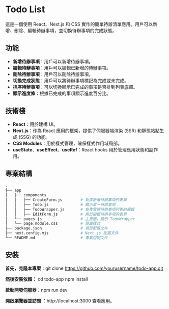 # Todo List

這是一個使用 React、Next.js 和 CSS 實作的簡單待辦清單應用。用戶可以新增、刪除、編輯待辦事項，並切換待辦事項的完成狀態。

## 功能

- **新增待辦事項**：用戶可以新增待辦事項。
- **編輯待辦事項**：用戶可以編輯已新增的待辦事項。
- **刪除待辦事項**：用戶可以刪除待辦事項。
- **切換完成狀態**：用戶可以將待辦事項標記為完成或未完成。
- **排序待辦事項**：可以切換顯示已完成的事項是否排到列表底部。
- **顯示進度條**：根據已完成的事項顯示進度百分比。

## 技術棧

- **React**：用於建構 UI。
- **Next.js**：作為 React 應用的框架，提供了伺服器端渲染 (SSR) 和靜態站點生成 (SSG) 的功能。
- **CSS Modules**：用於樣式管理，確保樣式作用域局部。
- **useState**、**useEffect**、**useRef**：React hooks 用於管理應用狀態和副作用。

## 專案結構

```bash
.
├── app
│   ├── components
│   │   ├── CreateForm.js        # 負責新增待辦事項的表單
│   │   ├── Todo.js              # 顯示單一待辦事項
│   │   ├── TodoWrapper.js       # 負責管理待辦事項列表的邏輯
│   │   ├── EditForm.js          # 用於編輯待辦事項的表單
│   └── pages.js                 # 主頁面，顯示 TodoWrapper
│   └── page.module.css          # 頁面樣式
├── package.json                 # 項目配置文件
├── next.config.mjs              # Next.js 配置文件
└── README.md                    # 專案說明文件

```
## 安裝

**首先，克隆本專案**：git clone https://github.com/yourusername/todo-app.git

**然後安裝依賴：**
cd todo-app
npm install

**啟動開發伺服器**：npm run dev

**開啟瀏覽器並訪問** ：http://localhost:3000 查看應用。